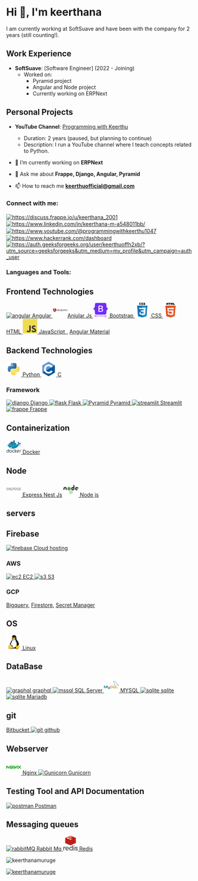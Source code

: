 # Hi 👋, I'm keerthana

I am currently working at SoftSuave and have been with the company for 2 years (still counting!).
## Work Experience
- **SoftSuave**: [Software Engineer] (2022 - Joining)
  - Worked on:
    - Pyramid project
    - Angular and Node project
    - Currently working on ERPNext
## Personal Projects
- **YouTube Channel**: [Programming with Keerthu](https://www.youtube.com/@programmingwithkeerthu1047)
  - Duration: 2 years (paused, but planning to continue)
  - Description: I run a YouTube channel where I teach concepts related to Python.

- 🔭 I’m currently working on **ERPNext**

- 💬 Ask me about **Frappe, Django, Angular, Pyramid**

- 📫 How to reach me **keerthuofficial@gmail.com**

<h3 align="left">Connect with me:</h3>
<p align="left">
<a href="[https://discuss.frappe.io/u/keerthana_2001" target="blank"><img align="center" src="https://discuss.frappe.io/uploads/default/original/3X/1/5/156eac2b3bfc2872282d2c6a929e91252e4983c0.png" alt="https://discuss.frappe.io/u/keerthana_2001" height="30" width="40" /></a>
<a href="https://linkedin.com/in/https://www.linkedin.com/in/keerthana-m-a548011bb/" target="blank"><img align="center" src="https://raw.githubusercontent.com/rahuldkjain/github-profile-readme-generator/master/src/images/icons/Social/linked-in-alt.svg" alt="https://www.linkedin.com/in/keerthana-m-a548011bb/" height="30" width="40" /></a>
<a href="https://www.youtube.com/c/https://www.youtube.com/@programmingwithkeerthu1047" target="blank"><img align="center" src="https://raw.githubusercontent.com/rahuldkjain/github-profile-readme-generator/master/src/images/icons/Social/youtube.svg" alt="https://www.youtube.com/@programmingwithkeerthu1047" height="30" width="40" /></a>
<a href="https://www.hackerrank.com/https://www.hackerrank.com/dashboard" target="blank"><img align="center" src="https://raw.githubusercontent.com/rahuldkjain/github-profile-readme-generator/master/src/images/icons/Social/hackerrank.svg" alt="https://www.hackerrank.com/dashboard" height="30" width="40" /></a>
<a href="https://auth.geeksforgeeks.org/user/https://auth.geeksforgeeks.org/user/keerthuoffh2xb/?utm_source=geeksforgeeks&utm_medium=my_profile&utm_campaign=auth_user" target="blank"><img align="center" src="https://raw.githubusercontent.com/rahuldkjain/github-profile-readme-generator/master/src/images/icons/Social/geeks-for-geeks.svg" alt="https://auth.geeksforgeeks.org/user/keerthuoffh2xb/?utm_source=geeksforgeeks&utm_medium=my_profile&utm_campaign=auth_user" height="30" width="40" /></a>
</p>

<h3 align="left">Languages and Tools:</h3>

## Frontend Technologies
<a href="https://angular.io" target="_blank" rel="noreferrer"> <img src="https://angular.io/assets/images/logos/angular/angular.svg" alt="angular" width="40" height="40"/> Angular </a> 
<a href="https://angular.io" target="_blank" rel="noreferrer"> <img src="https://raw.githubusercontent.com/devicons/devicon/master/icons/angularjs/angularjs-original-wordmark.svg" alt="angularjs" width="40" height="40"/>Anjular Js </a> 
<a href="https://getbootstrap.com" target="_blank" rel="noreferrer"> <img src="https://raw.githubusercontent.com/devicons/devicon/master/icons/bootstrap/bootstrap-plain-wordmark.svg" alt="bootstrap" width="40" height="40"/> Bootstrap </a> 
<a href="https://www.w3schools.com/css/" target="_blank" rel="noreferrer"> <img src="https://raw.githubusercontent.com/devicons/devicon/master/icons/css3/css3-original-wordmark.svg" alt="css3" width="40" height="40"/> CSS </a>
<a href="https://www.w3.org/html/" target="_blank" rel="noreferrer"> <img src="https://raw.githubusercontent.com/devicons/devicon/master/icons/html5/html5-original-wordmark.svg" alt="html5" width="40" height="40"/> HTML </a>
<a href="https://developer.mozilla.org/en-US/docs/Web/JavaScript" target="_blank" rel="noreferrer"> <img src="https://raw.githubusercontent.com/devicons/devicon/master/icons/javascript/javascript-original.svg" alt="javascript" width="40" height="40"/> JavaScript </a> , 
<a href="https://material.angular.io/" target="_blank" rel="noreferrer"> Angular Material </a> 
## Backend Technologies

<a href="https://www.python.org" target="_blank" rel="noreferrer"> <img src="https://raw.githubusercontent.com/devicons/devicon/master/icons/python/python-original.svg" alt="python" width="40" height="40"/> Python </a>
<a href="https://streamlit.io/" target="_blank" rel="noreferrer"> <img src="https://raw.githubusercontent.com/devicons/devicon/master/icons/c/c-original.svg" alt="c" width="40" height="40"/> C </a> 

### Framework
  <a href="https://www.djangoproject.com/" target="_blank" rel="noreferrer"> <img src="https://cdn.worldvectorlogo.com/logos/django.svg" alt="django" width="40" height="40"/> Django </a> 
   <a href="https://flask.palletsprojects.com/" target="_blank" rel="noreferrer"> <img src="https://www.vectorlogo.zone/logos/pocoo_flask/pocoo_flask-icon.svg" alt="flask" width="40" height="40"/>   Flask </a>
   <a href="https://trypyramid.com/" target="_blank" rel="noreferrer"> <img src="https://trypyramid.com/img/pyramid-60x60.png"  alt="Pyramid" width="40" height="40"/> Pyramid </a>
   <a href="https://flask.palletsprojects.com/" target="_blank" rel="noreferrer"> <img src="https://streamlit.io/images/brand/streamlit-logo-primary-colormark-darktext.png" alt="streamlit" width="40" height="40"/> Streamlit </a>
   <a href="https://frappeframework.com/" target="_blank" rel="noreferrer"> <img src="https://frappe.io/files/frappe-icon.svg" alt="frappe" width="40" height="40"/> Frappe </a>

## Containerization

<a href="https://www.docker.com/" target="_blank" rel="noreferrer"> <img src="https://raw.githubusercontent.com/devicons/devicon/master/icons/docker/docker-original-wordmark.svg" alt="docker" width="40" height="40"/> Docker </a>

## Node

</a> <a href="https://expressjs.com" target="_blank" rel="noreferrer"> <img src="https://raw.githubusercontent.com/devicons/devicon/master/icons/express/express-original-wordmark.svg" alt="express" width="40" height="40"/> Express </a>
<a href="https://nestjs.com/" target="_blank" rel="noreferrer"> Nest Js</a>
<a href="https://nodejs.org" target="_blank" rel="noreferrer"> <img src="https://raw.githubusercontent.com/devicons/devicon/master/icons/nodejs/nodejs-original-wordmark.svg" alt="nodejs" width="40" height="40"/> Node js </a>

## servers

## Firebase
   <a href="https://firebase.google.com/" target="_blank" rel="noreferrer"> <img src="https://www.vectorlogo.zone/logos/firebase/firebase-icon.svg" alt="firebase" width="40" height="40"/> Cloud hosting </a>
  
### AWS
 <a href="https://us-east-1.console.aws.amazon.com/ec2/home" target="_blank" rel="noreferrer"> <img src="https://d2q66yyjeovezo.cloudfront.net/icon/d88319dfa5d204f019b4284149886c59-7d586ea82f792b61a8c87de60565133d.svg" alt="ec2" width="40" height="40"/> EC2 </a>
<a href="https://us-east-1.console.aws.amazon.com/s3/get-started" target="_blank" rel="noreferrer"> <img src="https://d2q66yyjeovezo.cloudfront.net/icon/c0828e0381730befd1f7a025057c74fb-43acc0496e64afba82dbc9ab774dc622.svg" alt="s3" width="40" height="40"/> S3 </a>

### GCP
[Bigquery](https://cloud.google.com/bigquery),
[Firestore](https://cloud.google.com/firestore),
[Secret Manager](https://cloud.google.com/security/products/secret-manager)


## OS

 <a href="https://www.linux.org/" target="_blank" rel="noreferrer"> <img src="https://raw.githubusercontent.com/devicons/devicon/master/icons/linux/linux-original.svg" alt="linux" width="40" height="40"/> Linux </a> 

## DataBase

 <a href="https://graphql.org" target="_blank" rel="noreferrer"> <img src="https://www.vectorlogo.zone/logos/graphql/graphql-icon.svg" alt="graphql" width="40" height="40"/> graphql </a>
 <a href="https://www.microsoft.com/en-us/sql-server" target="_blank" rel="noreferrer"> <img src="https://www.svgrepo.com/show/303229/microsoft-sql-server-logo.svg" alt="mssql" width="40" height="40"/> SQL Server </a>
 <a href="https://www.mysql.com/" target="_blank" rel="noreferrer"> <img src="https://raw.githubusercontent.com/devicons/devicon/master/icons/mysql/mysql-original-wordmark.svg" alt="mysql" width="40" height="40"/> MYSQL </a>
 <a href="https://www.sqlite.org/" target="_blank" rel="noreferrer"> <img src="https://www.vectorlogo.zone/logos/sqlite/sqlite-icon.svg" alt="sqlite" width="40" height="40"/> sqlite </a>
 <a href="https://mariadb.org/" target="_blank" rel="noreferrer"> <img src="https://mariadb.org/wp-content/themes/twentynineteen-child/icons/mariadb_org_rgb_h.svg" alt="sqlite" width="40" height="40"/> Mariadb </a>


## git

 <a href="https://bitbucket.org/" target="_blank" rel="noreferrer"> Bitbucket </a>
 <a href="https://git-scm.com/" target="_blank" rel="noreferrer"> <img src="https://www.vectorlogo.zone/logos/git-scm/git-scm-icon.svg" alt="git" width="40" height="40"/> github </a>

## Webserver
<a href="https://www.nginx.com" target="_blank" rel="noreferrer"> <img src="https://raw.githubusercontent.com/devicons/devicon/master/icons/nginx/nginx-original.svg" alt="nginx" width="40" height="40"/> Nginx </a>
<a href="https://gunicorn.org/" target="_blank" rel="noreferrer"> <img src="https://gunicorn.org/images/logo.jpg" alt="Gunicorn" width="40" height="40"/> Gunicorn </a>

## Testing Tool and API Documentation
<a href="https://postman.com" target="_blank" rel="noreferrer"> <img src="https://www.vectorlogo.zone/logos/getpostman/getpostman-icon.svg" alt="postman" width="40" height="40"/> Postman </a>

## Messaging queues
 <a href="https://www.rabbitmq.com" target="_blank" rel="noreferrer"> <img src="https://www.vectorlogo.zone/logos/rabbitmq/rabbitmq-icon.svg" alt="rabbitMQ" width="40" height="40"/> Rabbit Mq </a>
 <a href="https://redis.io" target="_blank" rel="noreferrer"> <img src="https://raw.githubusercontent.com/devicons/devicon/master/icons/redis/redis-original-wordmark.svg" alt="redis" width="40" height="40"/> Redis </a>

<p align="left"> <img src="https://komarev.com/ghpvc/?username=keerthanamuruge&label=Profile%20views&color=0e75b6&style=flat" alt="keerthanamuruge" /> </p>

<p align="left"> <a href="https://github.com/ryo-ma/github-profile-trophy"><img src="https://github-profile-trophy.vercel.app/?username=keerthanamuruge" alt="keerthanamuruge" /></a> </p>
